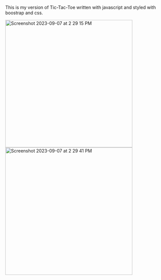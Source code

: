 This is my version of Tic-Tac-Toe written with javascript and styled with boostrap and css. 

<img width="400" alt="Screenshot 2023-09-07 at 2 29 15 PM" src="https://github.com/zackshaw793/Tic-Tac-Toe-JS/assets/131789456/b59b2933-4c9d-4db7-81a4-735fb091fe54">

<img width="400" alt="Screenshot 2023-09-07 at 2 29 41 PM" src="https://github.com/zackshaw793/Tic-Tac-Toe-JS/assets/131789456/88b011f5-2058-4972-808e-3d8349783d88">
